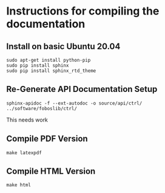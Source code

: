 # Instructions for compiling the documentation

## Install on basic Ubuntu 20.04
```
sudo apt-get install python-pip
sudo pip install sphinx
sudo pip install sphinx_rtd_theme
```

## Re-Generate API Documentation Setup
`sphinx-apidoc -f --ext-autodoc -o source/api/ctrl/ ../software/foboslib/ctrl/`

This needs work

## Compile PDF Version
`make latexpdf`

## Compile HTML Version
`make html`

